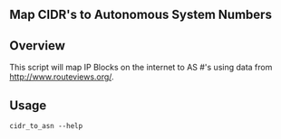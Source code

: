 Map CIDR's to Autonomous System Numbers
---


## Overview
This script will map IP Blocks on the internet to AS #'s using data from http://www.routeviews.org/.

## Usage

`cidr_to_asn --help`

